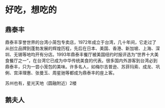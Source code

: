 # 好吃，想吃的
## 鼎泰丰
鼎泰丰享誉世界的台湾小笼包专卖店，1972年成立于台湾，几十年间，它走过了从创立品牌到蓬勃发展的辉煌历程，先后在日本、美国、香港、新加坡、上海、深圳、无锡等地均开有分店。1993年鼎泰丰餐厅被美国纽约时报评选为“世界十大美食餐厅之一”，在台湾它已成为中华传统美食的代表。很多国内外游客到台湾必到鼎泰丰，只为一尝小笼包的美味。许多名人，如梅尔吉普逊、苏菲玛索、成龙、巩俐、宫泽理惠、张曼玉、周星驰等都成为鼎泰丰的座上客。

苏州也有，星光天地（圆融附近）2楼

## 鹅夫人